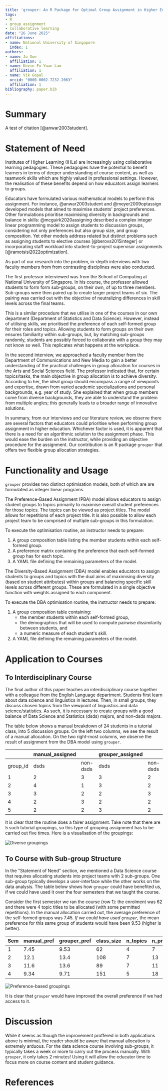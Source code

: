 ```yaml
---
title: 'grouper: An R Package for Optimal Group Assignment in Higher Education'
tags:
- R
- group assignment
- collaborative learning
date: "26 June 2025"
affiliations:
- name: National University of Singapore
  index: 1
authors:
- name: Ju Xue
  affiliation: 1
- name: Kevin Fu Yuan Lam
  affiliation: 1
- name: Vik Gopal
  orcid: "0000-0002-7232-2063"
  affiliation: 1
bibliography: paper.bib
---
```


# Summary

A test of citation [@anwar2003student].

# Statement of Need

Institutes of Higher Learning (IHLs) are increasingly using collaborative
learning pedagogies. These pedagogies have the potential to benefit learners in
terms of deeper understanding of course content, as well as teamwork skills
which are highly valued in professional settings. However, the realisation of
these benefits depend on how educators assign learners to groups.

Educators have formulated various mathematical models to perform this
assignment. For instance, @anwar2003student and @meyer2009optassign developed
models that aimed to maximise students' project preferences. Other formulations 
prioritise maximising diversity in backgrounds and balance in skills:
@mcguirk2020assigning described a complex integer linear  programming model to 
assign students to discussion groups, considering not only preferences but also 
group size, and group composition. Yet other models address related but
distinct problems such as assigning students to elective courses
[@berovs2015integer] or incorporating staff workload into student-to-project 
supervisor assignments [@ramotsisi2022optimization].

As part of our research into the problem, in-depth interviews with two faculty
members from from contrasting disciplines were also conducted. 

The first professor interviewed was from the School of Computing at National
University of Singapore. In his course, the professor allowed students to form
form sub-groups, on their own, of up to three members. Sub-groups were then
paired up to create larger project teams of six. The pairing was carried out with 
the objective of neutralizing differences in skill levels across the final teams. 

This is a similar procedure that we utilise in one of the courses in our own
department (Department of Statistics and Data Science). However, instead of
utilising skills, we prioritised the preference of each self-formed group for
their roles and topics. Allowing students to form groups on their own ensures
familiarity within sub-groups, but, by matching sub-groups randomly, students
are possibly forced to collaborate with a group they may not know so well. This
replicates what happens at the workplace.

In the second interview, we approached a faculty member from the Department of
Communications and New Media to gain a better understanding of the practical
challenges in group allocation for courses in the Arts and Social Sciences
field. The professor indicated that, for certain topics/tasks, the main
objective in group allocation is to achieve diversity. According to her, the
ideal group should encompass a range of viewpoints and expertise, drawn from
varied academic specializations and personal backgrounds, e.g. year of study.
She explained that when group members come from diverse backgrounds, they are
able to understand the problem from multiple angles; this generally leads to a
broader range of innovative solutions.

In summary, from our interviews and our literature review, we observe there are
several factors that educators could prioritise when performing group
assignment in higher education. Whichever factor is used, it is apparent that
there is a need for an algorithmic solution to the assignment phase. This would
ease the burden on the instructor, while providing an objective procedure for
the assignment. Our contribution is an R package `grouper` that offers two
flexible group allocation strategies.

# Functionality and Usage

`grouper` provides two distinct optimisation models, both of which are are
formulated as integer linear programs.

The Preference-Based Assignment (PBA) model allows educators to assign student
groups to topics primarily to maximise overall student preferences for those
topics. The topics can be viewed as project titles. The model allows for
repetitions of each project title. It is also possible to allow each project
team to be comprised of multiple sub-groups in this formulation.

To execute the optimisation routine, an instructor needs to prepare:

1.  A group composition table listing the member students within each
    self-formed group.
2.  A preference matrix containing the preference that each self-formed 
    group has for each topic.
3.  A YAML file defining the remaining parameters of the model.

The Diversity-Based Assignment (DBA) model enables educators to assign students
to groups and topics with the dual aims of maximising diversity (based on
student attributes) within groups and balancing specific skill levels across
different groups. These are formulated in a single objective function with
weights assigned to each component.

To execute the DBA optimisation routine, the instructor needs to prepare:

1.  A group composition table containing:
    *   the member students within each self-formed group,
    *   the demographics that will be used to compute pairwise dissimilarity
        between students, and
    *   a numeric measure of each student's skill.
2.  A YAML file defining the remaining parameters of the model.

# Application to Courses

## To Interdisciplinary Course

The final author of this paper teaches an interdisciplinary course together
with a colleague from the English Language department. Students first learn
about data science and linguistics in lectures. Then, in small groups,
they discuss chosen topics from the viewpoint of linguistics and data
science/statistics. As such, it is necessary to create groups with a good
balance of Data Science and Statistics (dsds) majors, and non-dsds majors.

The table below shows a manual breakdown of 24 students in a tutorial class,
into 5 discussion groups. On the left two columns, we see the result of a
manual allocation. On the two right-most columns, we observe the result of
assignment from the DBA model using `grouper`.


|          | manual_assigned |          | grouper_assigned |          |
|----------|-----------------|----------|------------------|----------|
| group_id | dsds            | non-dsds | dsds             | non-dsds |
| 1        | 2               | 3        | 3                | 2        |
| 2        | 4               | 1        | 3                | 2        |
| 3        | 3               | 2        | 2                | 3        |
| 4        | 2               | 3        | 2                | 2        |
| 5        | 2               | 2        | 3                | 2        |

It is clear that the routine does a fairer assignment. Take note that there are
5 such tutorial groupings, so this type of grouping assignment has to be
carried out five times. Here is a visualisation of the groupings:

![Diverse groupings](dba_example_hs.png)

## To Course with Sub-group Structure

In the "Statement of Need" section, we mentioned a Data Science course that
requires allocating students into project teams with 2 sub-groups. One
sub-group typically develops a user-interface while the other works on the data
analysis. The table below shows how `grouper` could have benefited us, if we
could have used it over the four semesters that we taught the course.

Consider the first semester we ran the course (row 1): the enrolment was 62 and
there were 4 topic titles to be allocated (with some permitted repetitions). In
the manual allocation carried out, the average preference of the self-formed
groups was 7.45.  *If we could have used `grouper`*, the mean preference for
this same group of students would have been 9.53 (higher is better).

| Sem | manual_pref | grouper_pref | class_size | n_topics | n_project_teams |
|-----|-------------|--------------|------------|----------|-----------------|
| 1   | 7.45        | 9.53         | 62         | 4        | 7               |
| 2   | 12.1        | 13.4         | 108        | 7        | 13              |
| 3   | 11.6        | 13.6         | 89         | 7        | 11              |
| 4   | 9.34        | 9.71         | 151        | 5        | 18              |

![Preference-based groupings](pba_example_ds.png)

It is clear that `grouper` would have improved the overall preference if we had
access to it.

# Discussion

While it seems as though the improvement proffered in both applications above
is minimal, the reader should be aware that manual allocation is extremely
arduous. For the data science course involving sub-groups, it typically takes a
week or more to carry out the process manually. With `grouper`, it only takes 2
minutes! Using it will allow the educator time to focus more on course content and
student guidance.

# References
